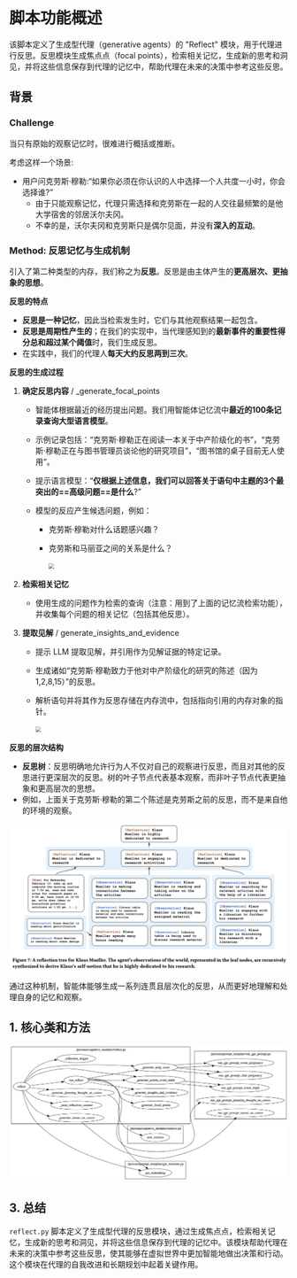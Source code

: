 # 脚本功能概述

该脚本定义了生成型代理（generative agents）的 "Reflect" 模块，用于代理进行反思。反思模块生成焦点点（focal points），检索相关记忆，生成新的思考和洞见，并将这些信息保存到代理的记忆中，帮助代理在未来的决策中参考这些反思。

## 背景

### Challenge

当只有原始的观察记忆时，很难进行概括或推断。

考虑这样一个场景:

- 用户问克劳斯·穆勒:“如果你必须在你认识的人中选择一个人共度一小时，你会选择谁?”
  - 由于只能观察记忆，代理只需选择和克劳斯在一起的人交往最频繁的是他大学宿舍的邻居沃尔夫冈。
  - 不幸的是，沃尔夫冈和克劳斯只是偶尔见面，并没有**深入的互动**。

### Method: 反思记忆与生成机制

引入了第二种类型的内存，我们称之为**反思**。反思是由主体产生的**更高层次、更抽象的思想**。

**反思的特点**

- **反思是一种记忆**，因此当检索发生时，它们与其他观察结果一起包含。
- **反思是周期性产生的**；在我们的实现中，当代理感知到的**最新事件的重要性得分总和超过某个阈值**时，我们生成反思。
- 在实践中，我们的代理人**每天大约反思两到三次**。

**反思的生成过程**

1. **确定反思内容** / _generate_focal_points
   
   - 智能体根据最近的经历提出问题。我们用智能体记忆流中**最近的100条记录查询大型语言模型**。
   
   - 示例记录包括：“克劳斯·穆勒正在阅读一本关于中产阶级化的书”，“克劳斯·穆勒正在与图书管理员谈论他的研究项目”，“图书馆的桌子目前无人使用”。

   - 提示语言模型：“**仅根据上述信息，我们可以回答关于语句中主题的3个最突出的==高级问题==是什么**?”
   
   - 模型的反应产生候选问题，例如：
   
     - 克劳斯·穆勒对什么话题感兴趣？
   
     - 克劳斯和马丽亚之间的关系是什么？
   
       <img src="https://pic4.zhimg.com/80/v2-53dcae2f3bd7ef944c56eb672aa239c3_720w.webp" style="zoom:60%;" />
   
2. **检索相关记忆**
   
   - 使用生成的问题作为检索的查询（注意：用到了上面的记忆流检索功能），并收集每个问题的相关记忆（包括其他反思）。
   
3. **提取见解** / generate_insights_and_evidence
   
   - 提示 LLM 提取见解，并引用作为见解证据的特定记录。
   
   - 生成诸如“克劳斯·穆勒致力于他对中产阶级化的研究的陈述（因为1,2,8,15）”的反思。
   
   - 解析语句并将其作为反思存储在内存流中，包括指向引用的内存对象的指针。
   
     <img src="https://pic2.zhimg.com/80/v2-84e7588aace7e63300be85a49db04471_720w.webp" style="zoom:60%;" />

**反思的层次结构**

- **反思树**：反思明确地允许行为人不仅对自己的观察进行反思，而且对其他的反思进行更深层次的反思。树的叶子节点代表基本观察，而非叶子节点代表更抽象和更高层次的思想。
- 例如，上面关于克劳斯·穆勒的第二个陈述是克劳斯之前的反思，而不是来自他的环境的观察。

![reflection_tree.png](.fig/4_Reflect.asset/reflection_tree.png)

通过这种机制，智能体能够生成一系列连贯且层次化的反思，从而更好地理解和处理自身的记忆和观察。



## 1. 核心类和方法

![image-25670730132349998](.fig/Reflect.asset/reflect.png)



## 3. 总结

`reflect.py` 脚本定义了生成型代理的反思模块，通过生成焦点点，检索相关记忆，生成新的思考和洞见，并将这些信息保存到代理的记忆中。该模块帮助代理在未来的决策中参考这些反思，使其能够在虚拟世界中更加智能地做出决策和行动。这个模块在代理的自我改进和长期规划中起着关键作用。
